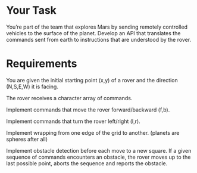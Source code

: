 Your Task 
=========

You’re part of the team that explores Mars by sending remotely controlled vehicles to the surface of the planet. Develop an API that translates the commands sent from earth to instructions that are understood by the rover.

Requirements
============

You are given the initial starting point (x,y) of a rover and the direction (N,S,E,W) it is facing.

The rover receives a character array of commands.

Implement commands that move the rover forward/backward (f,b).

Implement commands that turn the rover left/right (l,r).

Implement wrapping from one edge of the grid to another. (planets are spheres after all)

Implement obstacle detection before each move to a new square. If a given sequence of commands encounters an obstacle, the rover moves up to the last possible point, aborts the sequence and reports the obstacle.